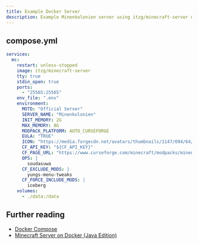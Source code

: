 ```yaml
---
title: Example Docker Server
description: Example Minenkolonien server using itzg/minecraft-server docker image.
---
```


## compose.yml

```yaml
services:
  mc:
    restart: unless-stopped
    image: itzg/minecraft-server
    tty: true
    stdin_open: true
    ports:
      - "25565:25565"
    env_file: ".env"
    environment:
      MOTD: "Official Server"
      SERVER_NAME: "Minenkolonien"
      INIT_MEMORY: 2G
      MAX_MEMORY: 8G
      MODPACK_PLATFORM: AUTO_CURSEFORGE
      EULA: "TRUE"
      ICON: "https://media.forgecdn.net/avatars/thumbnails/1147/694/64/64/638714469411914405.png"
      CF_API_KEY: "${CF_API_KEY}"
      CF_PAGE_URL: "https://www.curseforge.com/minecraft/modpacks/minenkolonien"
      OPS: |
        soudasuwa
      CF_EXCLUDE_MODS: |
        yungs-menu-tweaks
      CF_FORCE_INCLUDE_MODS: |
        iceberg
    volumes:
      - ./data:/data
```

## Further reading

- [Docker Compose](https://docs.docker.com/compose/)
- [Minecraft Server on Docker (Java Edition)](https://docker-minecraft-server.readthedocs.io/en/latest/)
